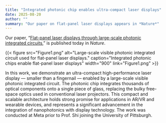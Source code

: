```yaml
---
title: "Integrated photonic chip enables ultra-compact laser displays"
date: 2025-08-20
author: ""
summary: "Our paper on flat-panel laser displays appears in *Nature*"
---
```

Our paper, “[Flat-panel laser displays through large-scale photonic integrated circuits](https://www.nature.com/articles/s41586-025-09107-7),” is published today in *Nature*.  
<!--more-->
{{< figure src="Figure1.png"
           alt="Large-scale visible photonic integrated circuit used for flat-panel laser displays."
           caption="Integrated photonic chips enable flat-panel laser displays"
           width="900"
           link="Figure1.png" >}}

In this work, we demonstrate an ultra-compact high-performance laser display — smaller than a fingernail — enabled by a large-scale visible photonic integrated circuit. The photonic chip integrates thousands of optical components onto a single piece of glass, replacing the bulky free-space optics used in conventional laser projectors. This compact and scalable architecture holds strong promise for applications in AR/VR and wearable devices, and represents a significant advancement in the integration of nanophotonics with display technology. The work was conducted at Meta prior to Prof. Shi joining the University of Pittsburgh.
